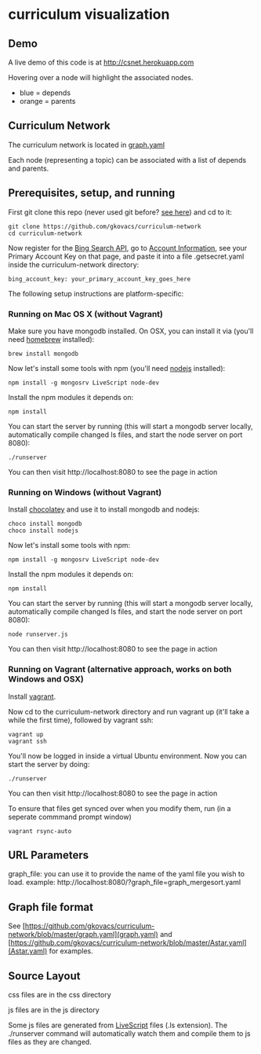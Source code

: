 # curriculum visualization

## Demo

A live demo of this code is at http://csnet.herokuapp.com

Hovering over a node will highlight the associated nodes.

* blue = depends
* orange = parents

## Curriculum Network

The curriculum network is located in [graph.yaml](https://github.com/gkovacs/curriculum-network/blob/master/graph.yaml)

Each node (representing a topic) can be associated with a list of depends and parents.

## Prerequisites, setup, and running

First git clone this repo (never used git before? [see here](https://help.github.com/articles/set-up-git/)) and cd to it:

    git clone https://github.com/gkovacs/curriculum-network
    cd curriculum-network

Now register for the [Bing Search API](https://datamarket.azure.com/dataset/bing/search), go to [Account Information](https://datamarket.azure.com/account), see your Primary Account Key on that page, and paste it into a file .getsecret.yaml inside the curriculum-network directory:

    bing_account_key: your_primary_account_key_goes_here

The following setup instructions are platform-specific:

### Running on Mac OS X (without Vagrant)

Make sure you have mongodb installed. On OSX, you can install it via (you'll need [homebrew](http://brew.sh/) installed):

    brew install mongodb

Now let's install some tools with npm (you'll need [nodejs](https://nodejs.org/) installed):

    npm install -g mongosrv LiveScript node-dev

Install the npm modules it depends on:

    npm install

You can start the server by running (this will start a mongodb server locally, automatically compile changed ls files, and start the node server on port 8080):

    ./runserver

You can then visit http://localhost:8080 to see the page in action

### Running on Windows (without Vagrant)

Install [chocolatey](https://chocolatey.org/) and use it to install mongodb and nodejs:

    choco install mongodb
    choco install nodejs

Now let's install some tools with npm:

    npm install -g mongosrv LiveScript node-dev

Install the npm modules it depends on:

    npm install

You can start the server by running (this will start a mongodb server locally, automatically compile changed ls files, and start the node server on port 8080):

    node runserver.js

You can then visit http://localhost:8080 to see the page in action

### Running on Vagrant (alternative approach, works on both Windows and OSX)

Install [vagrant](https://www.vagrantup.com/).

Now cd to the curriculum-network directory and run vagrant up (it'll take a while the first time), followed by vagrant ssh:

    vagrant up
    vagrant ssh

You'll now be logged in inside a virtual Ubuntu environment. Now you can start the server by doing:

    ./runserver

You can then visit http://localhost:8080 to see the page in action

To ensure that files get synced over when you modify them, run (in a seperate commmand prompt window)

    vagrant rsync-auto

## URL Parameters

graph_file: you can use it to provide the name of the yaml file you wish to load. example: http://localhost:8080/?graph_file=graph_mergesort.yaml

## Graph file format

See [https://github.com/gkovacs/curriculum-network/blob/master/graph.yaml](graph.yaml) and [https://github.com/gkovacs/curriculum-network/blob/master/Astar.yaml](Astar.yaml) for examples.

## Source Layout

css files are in the css directory

js files are in the js directory

Some js files are generated from [LiveScript](http://livescript.net) files (.ls extension). The ./runserver command will automatically watch them and compile them to js files as they are changed.

